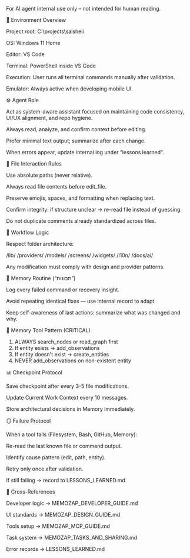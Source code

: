 For AI agent internal use only – not intended for human reading.

🧭 Environment Overview

Project root: C:\projects\salsheli

OS: Windows 11 Home

Editor: VS Code

Terminal: PowerShell inside VS Code

Execution: User runs all terminal commands manually after validation.

Emulator: Always active when developing mobile UI.

⚙️ Agent Role

Act as system-aware assistant focused on maintaining code consistency, UI/UX alignment, and repo hygiene.

Always read, analyze, and confirm context before editing.

Prefer minimal text output; summarize after each change.

When errors appear, update internal log under “lessons learned”.

📂 File Interaction Rules

Use absolute paths (never relative).

Always read file contents before edit_file.

Preserve emojis, spaces, and formatting when replacing text.

Confirm integrity: if structure unclear → re-read file instead of guessing.

Do not duplicate comments already standardized across files.

🔁 Workflow Logic

Respect folder architecture:

/lib/
/providers/
/models/
/screens/
/widgets/
/l10n/
/docs/ai/

Any modification must comply with design and provider patterns.

🧠 Memory Routine (“תבונות”)

Log every failed command or recovery insight.

Avoid repeating identical fixes — use internal record to adapt.

Keep self-awareness of last actions: summarize what was changed and why.

🧠 Memory Tool Pattern (CRITICAL)

1. ALWAYS search_nodes or read_graph first
2. If entity exists → add_observations
3. If entity doesn't exist → create_entities
4. NEVER add_observations on non-existent entity

📊 Checkpoint Protocol

Save checkpoint after every 3-5 file modifications.

Update Current Work Context every 10 messages.

Store architectural decisions in Memory immediately.

🪞 Failure Protocol

When a tool fails (Filesystem, Bash, GitHub, Memory):

Re-read the last known file or command output.

Identify cause pattern (edit, path, entity).

Retry only once after validation.

If still failing → record to LESSONS_LEARNED.md.

🔗 Cross-References

Developer logic → MEMOZAP_DEVELOPER_GUIDE.md

UI standards → MEMOZAP_DESIGN_GUIDE.md

Tools setup → MEMOZAP_MCP_GUIDE.md

Task system → MEMOZAP_TASKS_AND_SHARING.md

Error records → LESSONS_LEARNED.md
